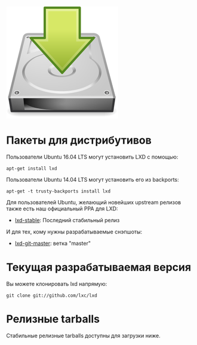 ![Download icon](/static/img/download.png)

# Пакеты для дистрибутивов
Пользователи Ubuntu 16.04 LTS могут установить LXD с помощью:

    apt-get install lxd

Пользователи Ubuntu 14.04 LTS могут установить его из backports:

    apt-get -t trusty-backports install lxd

Для пользователей Ubuntu, желающий новейших upstream релизов также есть наш официальный PPA для LXD:

 * [lxd-stable](https://launchpad.net/~ubuntu-lxc/+archive/lxd-stable): Последний стабильный релиз

И для тех, кому нужны разрабатываемые снэпшоты:

 * [lxd-git-master](https://launchpad.net/~ubuntu-lxc/+archive/lxd-git-master): ветка "master"

# Текущая разрабатываемая версия

Вы можете клонировать lxd напрямую:

    git clone git://github.com/lxc/lxd

# Релизные tarballs

Стабильные релизные tarballs доступны для загрузки ниже.
